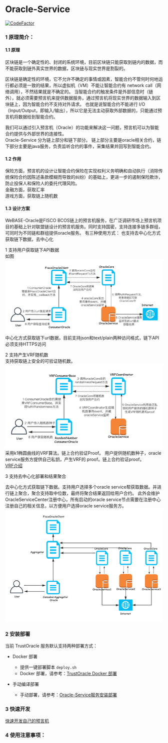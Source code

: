 # Oracle-Service

[![CodeFactor](https://www.codefactor.io/repository/github/yuanmomo/webase-oracle/badge/v0.3)](https://www.codefactor.io/repository/github/yuanmomo/webase-oracle/overview/v0.3)

### 1 原理简介：  
#### 1.1 原理
   
   区块链是一个确定性的、封闭的系统环境，目前区块链只能获取到链内的数据，而不能获取到链外真实世界的数据，区块链与现实世界是割裂的。
   
   区块链是确定性的环境，它不允许不确定的事情或因素，智能合约不管何时何地运行都必须是一致的结果，所以虚拟机（VM）不能让智能合约有 network call（网络调用），不然结果就是不确定的。
   当智能合约的触发条件是外部信息时（链外），就必须需要预言机来提供数据服务，通过预言机将现实世界的数据输入到区块链上，因为智能合约不支持对外请求。
   也就是说智能合约不能进行 I/O（Input/Output，即输入/输出），所以它是无法主动获取外部数据的，只能通过预言机将数据给到智能合约。
   
   我们可以通过引入预言机（Oracle）的功能来解决这一问题，预言机可以为智能合约提供与外部世界的连接性。   
   Oracle-Service 分为链上部分和链下部分。
   链上部分主要是oracle相关合约，链下部分主要是java服务，负责监听合约的事件，采集结果并回写到智能合约。  

#### 1.2 作用
  保险方面，预言机的设计让智能合约保险在实现权利义务明确和自动执行（消除传统保险合约因陈述条款模糊而导致的纠纷）的基础上，更进一步的遏制保险欺诈，防止投保人和保险人的委托代理风险。  
  金融方面，获取汇率  
  游戏方面，获取链上随机数  
  
#### 1.3 设计方案

  WeBASE-Oracle是FISCO BCOS链上的预言机服务，在广泛调研市场上预言机项目的基础上针对联盟链设计的预言机服务。同时支持国密，支持连接多链多群组，可同时为不同链和群组提供oracle服务。
  有三种使用方式：
  也支持去中心化方式获取链下数据，去中心化
    
  1 支持用户获取链下API数据     
    如图![oracle流程图](img/oracle.png)    
   中心化方式获取链下url数据，目前支持json和text/plain两种访问格式，链下API必须支持HTTPS访问 
   
  2 支持产生VRF随机数  
   支持获取链上安全的可验证随机数。  
   ![VRF随机数生成流程图](img/vrf.png)
   采用k1椭圆曲线的VRF算法。链上合约验证Proof。
   用户提供随机数种子，oracle service服务方提供自己私钥，产生VRF的 proof。链上合约验证proof。  
   [VRF介绍](doc/VRF.md)  
   
  3 支持去中心化部署和结果聚合
  
   去中心化方式获取链下数据。支持用户选择多个oracle service帮获取数据。并进行链上聚合，聚合支持取中位数，最终将聚合结果返回给用户合约。
   此外会维护OracleServiceCenter注册中心，所有启动的oracle service节点需要在注册中心注册自己的相关信息，以方便用户选择oracle service服务方。  
   ![去中心化oracle原理图](img/distributedOracle.png)
     

   
### 2  安装部署
当前 TrustOracle 服务默认支持两种部署方式：

* Docker 部署
    * 提供一键部署脚本 `deploy.sh`
    * Docker 部署，请参考：[TrustOracle Docker 部署](./docker/README.md)

* 手动编译部署
    * 手动部署，请参考：[Oracle-Service服务安装部署](doc/install.md)



### 3  快速开发  
   [快速开发自己的预言机](doc/develop.md)

### 4 使用注意事项：

